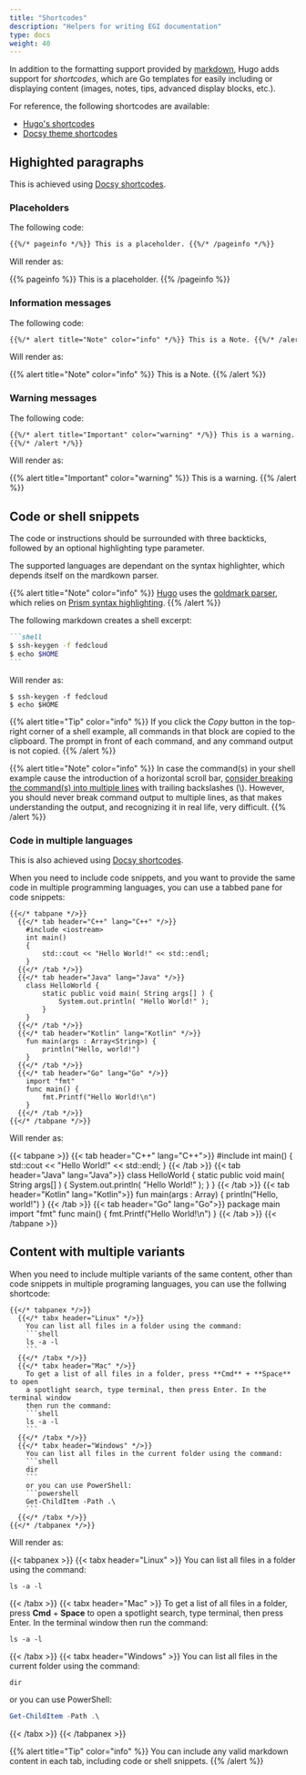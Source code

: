 ```yaml
---
title: "Shortcodes"
description: "Helpers for writing EGI documentation"
type: docs
weight: 40
---
```


In addition to the formatting support provided by
[markdown](https://spec.commonmark.org/0.29/),
Hugo adds support for _shortcodes_, which are Go templates for easily including
or displaying content (images, notes, tips, advanced display blocks, etc.).

For reference, the following shortcodes are available:

- [Hugo's shortcodes](https://gohugo.io/content-management/shortcodes/)
- [Docsy theme shortcodes](https://www.docsy.dev/docs/adding-content/shortcodes/)

## Highighted paragraphs

This is achieved using
[Docsy shortcodes](https://www.docsy.dev/docs/adding-content/shortcodes/#shortcode-helpers).

### Placeholders

The following code:

```markdown
{{%/* pageinfo */%}} This is a placeholder. {{%/* /pageinfo */%}}
```

Will render as:

{{% pageinfo %}} This is a
placeholder. {{% /pageinfo %}}

### Information messages

The following code:

```markdown
{{%/* alert title="Note" color="info" */%}} This is a Note. {{%/* /alert */%}}
```

Will render as:

{{% alert title="Note" color="info" %}} This is a Note. {{% /alert %}}

### Warning messages

The following code:

```markdown
{{%/* alert title="Important" color="warning" */%}} This is a warning.
{{%/* /alert */%}}
```

Will render as:

{{% alert title="Important" color="warning" %}} This is a warning. {{% /alert %}}

## Code or shell snippets

The code or instructions should be surrounded with three backticks, followed by
an optional highlighting type parameter.

The supported languages are dependant on the syntax highlighter, which depends
itself on the mardkown parser.

{{% alert title="Note" color="info" %}} [Hugo](https://gohugo.io/) uses the
[goldmark parser](https://github.com/yuin/goldmark), which relies on
[Prism syntax highlighting](https://prismjs.com/download.html#themes=prism).
{{% /alert %}}

The following markdown creates a shell excerpt:

<!-- markdownlint-disable commands-show-output -->
````markdown
```shell
$ ssh-keygen -f fedcloud
$ echo $HOME
```
````

Will render as:

```shell
$ ssh-keygen -f fedcloud
$ echo $HOME
```
<!-- markdownlint-enable commands-show-output -->

{{% alert title="Tip" color="info" %}} If you click the _Copy_ button in the
top-right corner of a shell example, all commands in that block are copied to
the clipboard. The prompt in front of each command, and any command
output is not copied.
{{% /alert %}}

{{% alert title="Note" color="info" %}} In case the command(s) in your
shell example cause the introduction of a horizontal scroll bar, [consider
breaking the command(s) into multiple lines](../style/#basic-rules) with
trailing backslashes (\\). However, you should never break command output
to multiple lines, as that makes understanding the output, and recognizing
it in real life, very difficult.
{{% /alert %}}

### Code in multiple languages

This is also achieved using
[Docsy shortcodes](https://www.docsy.dev/docs/adding-content/shortcodes/#tabbed-panes).

When you need to include code snippets, and you want to provide the same code
in multiple programming languages, you can use a tabbed pane for code snippets:

<!-- markdownlint-disable no-inline-html no-missing-space-atx -->
<!-- markdownlint-disable blanks-around-fences -->

```go-html-template
{{</* tabpane */>}}
  {{</* tab header="C++" lang="C++" */>}}
    #include <iostream>
    int main()
    {
        std::cout << "Hello World!" << std::endl;
    }
  {{</* /tab */>}}
  {{</* tab header="Java" lang="Java" */>}}
    class HelloWorld {
        static public void main( String args[] ) {
            System.out.println( "Hello World!" );
        }
    }
  {{</* /tab */>}}
  {{</* tab header="Kotlin" lang="Kotlin" */>}}
    fun main(args : Array<String>) {
        println("Hello, world!")
    }
  {{</* /tab */>}}
  {{</* tab header="Go" lang="Go" */>}}
    import "fmt"
    func main() {
        fmt.Printf("Hello World!\n")
    }
  {{</* /tab */>}}
{{</* /tabpane */>}}
```

Will render as:

{{< tabpane >}}
{{< tab header="C++" lang="C++">}}
#include <iostream>
int main()
{
  std::cout << "Hello World!" << std::endl;
}
{{< /tab >}}
{{< tab header="Java" lang="Java">}}
class HelloWorld {
  static public void main( String args[] ) {
    System.out.println( "Hello World!" );
  }
}
{{< /tab >}}
{{< tab header="Kotlin" lang="Kotlin">}}
fun main(args : Array<String>) {
    println("Hello, world!")
}
{{< /tab >}}
{{< tab header="Go" lang="Go">}}
package main
import "fmt"
func main() {
  fmt.Printf("Hello World!\n")
}
{{< /tab >}}
{{< /tabpane >}}

## Content with multiple variants

When you need to include multiple variants of the same content, other than
code snippets in multiple programing languages, you can use the follwing
shortcode:

```go-html-template
{{</* tabpanex */>}}
  {{</* tabx header="Linux" */>}}
    You can list all files in a folder using the command:
    ```shell
    ls -a -l
    ```
  {{</* /tabx */>}}
  {{</* tabx header="Mac" */>}}
    To get a list of all files in a folder, press **Cmd** + **Space** to open
    a spotlight search, type terminal, then press Enter. In the terminal window
    then run the command:
    ```shell
    ls -a -l
    ```
  {{</* /tabx */>}}
  {{</* tabx header="Windows" */>}}
    You can list all files in the current folder using the command:
    ```shell
    dir
    ```
    or you can use PowerShell:
    ```powershell
    Get-ChildItem -Path .\
    ```
  {{</* /tabx */>}}
{{</* /tabpanex */>}}
```

Will render as:

{{< tabpanex >}}
{{< tabx header="Linux" >}}
You can list all files in a folder using the command:
```shell
ls -a -l
```
{{< /tabx >}}
{{< tabx  header="Mac" >}}
To get a list of all files in a folder, press **Cmd** + **Space** to open a
spotlight search, type terminal, then press Enter. In the terminal window
then run the command:
```shell
ls -a -l
```
{{< /tabx >}}
{{< tabx  header="Windows" >}}
You can list all files in the current folder using the command:
```shell
dir
```
or you can use PowerShell:
```powershell
Get-ChildItem -Path .\
```
{{< /tabx >}}
{{< /tabpanex >}}

{{% alert title="Tip" color="info" %}} You can include any valid markdown
content in each tab, including code or shell snippets.
{{% /alert %}}

<!-- markdownlint-enable blanks-around-fences -->
<!-- markdownlint-enable no-inline-html no-missing-space-atx -->
